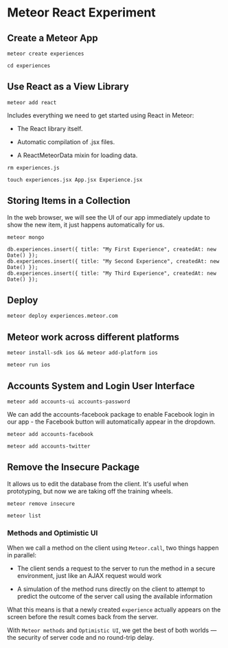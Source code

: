 Meteor React Experiment
=======================

## Create a Meteor App

```
meteor create experiences
```

```
cd experiences
```

## Use React as a View Library

```
meteor add react
```

Includes everything we need to get started using React in Meteor:

 - The React library itself.

 - Automatic compilation of .jsx files.

 - A ReactMeteorData mixin for loading data.

```
rm experiences.js

touch experiences.jsx App.jsx Experience.jsx
```

## Storing Items in a Collection

In the web browser, we will see the UI of our app immediately update to show the new item, it just happens automatically for us.

```
meteor mongo

db.experiences.insert({ title: "My First Experience", createdAt: new Date() });
db.experiences.insert({ title: "My Second Experience", createdAt: new Date() });
db.experiences.insert({ title: "My Third Experience", createdAt: new Date() });
```

## Deploy

```
meteor deploy experiences.meteor.com
```

## Meteor work across different platforms

```
meteor install-sdk ios && meteor add-platform ios

meteor run ios
```

## Accounts System and Login User Interface

```
meteor add accounts-ui accounts-password
```

We can add the accounts-facebook package to enable Facebook login in our app - the Facebook button will automatically appear in the dropdown.

```
meteor add accounts-facebook

meteor add accounts-twitter
```

## Remove the Insecure Package

It allows us to edit the database from the client. It's useful when prototyping, but now we are taking off the training wheels.

```
meteor remove insecure

meteor list
```

### Methods and Optimistic UI

When we call a method on the client using `Meteor.call`, two things happen in parallel:

 - The client sends a request to the server to run the method in a secure environment, just like an AJAX request would work

 - A simulation of the method runs directly on the client to attempt to predict the outcome of the server call using the available information

What this means is that a newly created `experience` actually appears on the screen before the result comes back from the server.

With `Meteor methods` and `Optimistic UI`, we get the best of both worlds — the security of server code and no round-trip delay.
